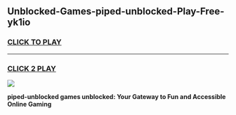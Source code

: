 
## Unblocked-Games-piped-unblocked-Play-Free-yk1io
<h3>
<a href="https://premium76.site?title=piped-unblocked&ref=18A1">CLICK TO PLAY</a></h3>
<hr>

<h3>
<a href="https://premium76.site?title=piped-unblocked&ref=18A1">CLICK 2 PLAY</a>
  
</h3>

<a href="https://premium76.site?title=piped-unblocked&ref=18A1"><img src="https://clearcache.store/games.png"></a>


**piped-unblocked games unblocked: Your Gateway to Fun and Accessible Online Gaming**

